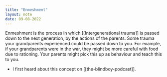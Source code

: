 ```yaml
---
title: "Enmeshment"
layout: note
date: 09-08-2022
---
```


Enmeshment is the process in which [[Intergenerational trauma]] is passed down to the next generation, by the actions of the parents. Some trauma your grandparents experienced could be passed down to you. For example, if your grandparents were in the war, they might be more careful with food due to rationing. Your parents might pick this up as behaviour and teach this to you.

-   I first heard about this concept on [[the-blindboy-podcast]].
